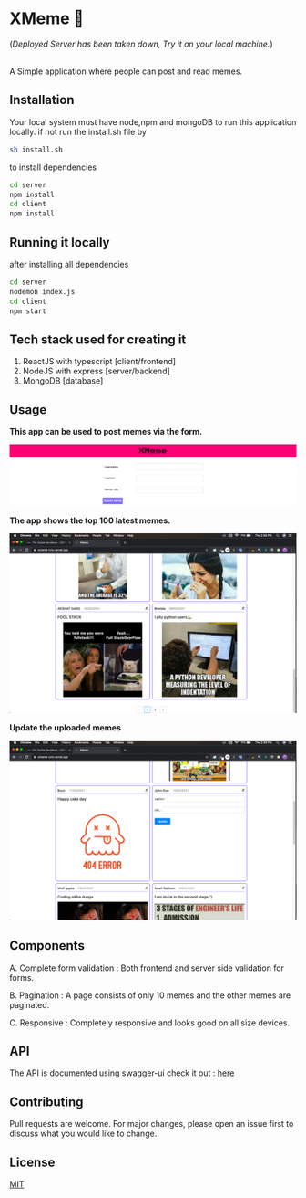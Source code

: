 # XMeme 🤡
(*Deployed Server has been taken down, Try it on your local machine.*)


<br/>
A Simple application where people can post and read memes.

## Installation

Your local system must have node,npm and mongoDB to run this application locally.
if not run the install.sh file by
```bash
sh install.sh
```
to install dependencies 
```bash
cd server
npm install
cd client
npm install
```
## Running it locally
after installing all dependencies
```bash
cd server
nodemon index.js
cd client
npm start
```
## Tech stack used for creating it
 1. ReactJS with typescript [client/frontend]
 2. NodeJS with express [server/backend]
 3. MongoDB [database]

## Usage

**This app can be used to post memes via the form.**

<img src="screenshots/form.png" />

**The app shows the top 100 latest memes.**

<img src="screenshots/posts.png" />

**Update the uploaded memes**

<img src="screenshots/update_form.png" />

## Components
A. Complete form validation : Both frontend and server side validation for forms.

B. Pagination : A page consists of only 10 memes and the other memes are paginated.

C. Responsive : Completely responsive and looks good on all size devices.

## API
The API is documented using swagger-ui check it out : <a href="https://xmeme-crio.herokuapp.com/swagger-ui/">here</a>

## Contributing
Pull requests are welcome. For major changes, please open an issue first to discuss what you would like to change.

## License
[MIT](https://choosealicense.com/licenses/mit/)
